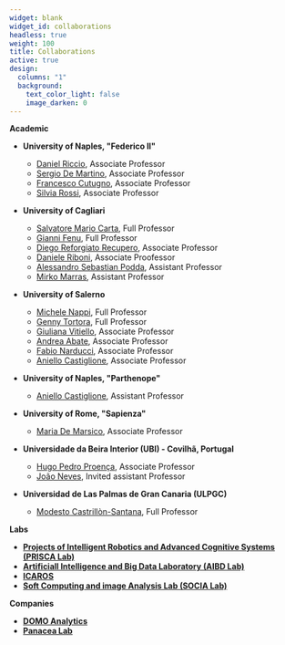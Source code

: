 ```yaml
---
widget: blank
widget_id: collaborations
headless: true
weight: 100
title: Collaborations
active: true
design:
  columns: "1"
  background:
    text_color_light: false
    image_darken: 0
---
```

**Academic**

* **University of Naples, "Federico II"**

  * [Daniel Riccio](https://www.docenti.unina.it/#!/professor/44414e49454c52494343494f524343444e4c37384831365a3131344d/riferimenti), Associate Professor
  * [Sergio De Martino](https://www.docenti.unina.it/#!/professor/53455247494f4449204d415254494e4f444d5253524737364232364638333952/riferimenti), Associate Professor
  * [Francesco Cutugno](https://www.docenti.unina.it/#!/professor/4652414e434553434f43555455474e4f435447464e4336304d31364638333948/riferimenti), Associate Professor
  * [Silvia Rossi](https://www.docenti.unina.it/#!/professor/53494c564941524f535349525353534c563737453536423936334e/riferimenti), Associate Professor
* **University of Cagliari**

  * [Salvatore Mario Carta](https://people.unica.it/salvatoremariocarta/), Full Professor 
  * [Gianni Fenu](https://people.unica.it/giannifenu/), Full Professor
  * [Diego Reforgiato Recupero](https://people.unica.it/diegoreforgiato/), Associate Professor
  * [Daniele Riboni](https://people.unica.it/danieleriboni/), Associate Proofessor
  * [Alessandro Sebastian Podda](https://aibd.unica.it/people/sebastian-podda), Assistant Professor
  * [Mirko Marras](https://www.unica.it/unica/page/it/mirko_marras), Assistant Professor
* **University of Salerno**

  * [Michele Nappi](https://docenti.unisa.it/004288/home), Full Professor
  * [Genny Tortora](https://docenti.unisa.it/000751/home), Full Professor
  * [Giuliana Vitiello](https://docenti.unisa.it/003730/home), Associate Professor
  * [Andrea Abate](https://docenti.unisa.it/004620/home), Associate Professor
  * [Fabio Narducci](https://docenti.unisa.it/025547/home), Associate Professor
  * [Aniello Castiglione](https://docenti.unisa.it/021311/home), Associate Professor
* **University of Naples, "Parthenope"**

  * [Aniello Castiglione](https://www.uniparthenope.it/ugov/person/36874), Assistant Professor
* **University of Rome, "Sapienza"**

  * [Maria De Marsico](https://www.di.uniroma1.it/it/docenti/demarsico), Associate Professor
* **Universidade da Beira Interior (UBI) - Covilhã, Portugal**

  * [Hugo Pedro Proença](https://www.di.ubi.pt/~hugomcp/), Associate Professor
  * [João Neves](http://socia-lab.di.ubi.pt/~jcneves/), Invited assistant Professor
* **Universidad de Las Palmas de Gran Canaria (ULPGC)**

  * [Modesto Castrillòn-Santana](http://mozart.dis.ulpgc.es/~modesto/), Full Professor

**Labs**

* **[Projects of Intelligent Robotics and Advanced Cognitive Systems (PRISCA Lab)](http://prisca.unina.it/home)**
* **[Artificiall Intelligence and Big Data Laboratory (AIBD Lab)](https://aibd.unica.it)**
* **[ICAROS](https://www.icaros.unina.it)**
* **[Soft Computing and image Analysis Lab (SOCIA Lab)](http://socia-lab.di.ubi.pt)**

**Companies**

* **[DOMO Analytics](http://www.domoanalytics.it/contatti.html)**
* **[Panacea Lab](http://www.panacealab.it)**

